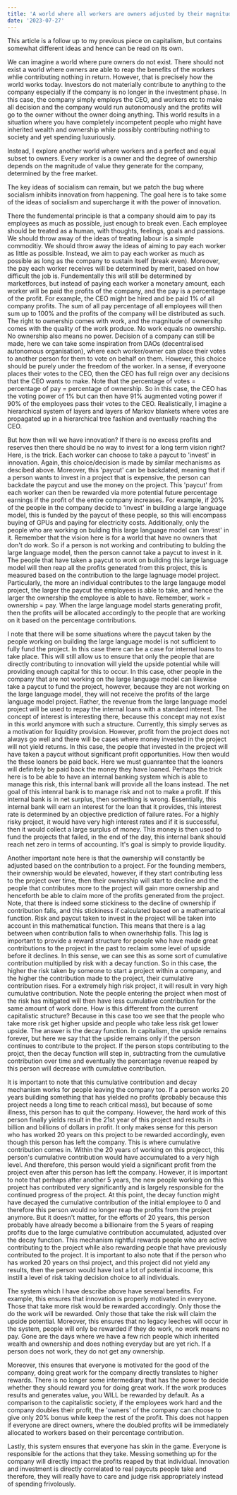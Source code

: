 ```yaml
---
title: 'A world where all workers are owners adjusted by their magnitude of contribution'
date: '2023-07-27'
---
```


This article is a follow up to my previous piece on capitalism, but contains somewhat different ideas and hence can be read on its own. 

We can imagine a world where pure owners do not exist. There should not exist a world where owners are able to reap the benefits of the workers whlie contributing nothing in return. However, that is precisely how the world works today. Investors do not materially contribute to anything to the company especially if the company is no longer in the investment phase. In this case, the company simply employs the CEO, and workers etc to make all decision and the company would run autonomously and the profits will go to the owner without the owner doing anything. This world results in a situation where you have completely incompetent people who might have inherited wealth and ownership while possibly contributing nothing to society and yet spending luxuriously.

Instead, I explore another world where workers and a perfect and equal subset to owners. Every worker is a owner and the degree of ownership depends on the magnitude of value they generate for the company, determined by the free market.

The key ideas of socialism can remain, but we patch the bug where socialism inhibits innovation from happening. The goal here is to take some of the ideas of socialism and supercharge it with the power of innovation.

There the fundemental principle is that a company should aim to pay its employees as much as possible, just enough to break even. Each employee should be treated as a human, with thoughts, feelings, goals and passions. We should throw away of the ideas of treating labour is a simple commoditiy. We should throw away the ideas of aiming to pay each worker as little as possible. Instead, we aim to pay each worker as much as possible as long as the company to sustain itself (break even). Moreover, the pay each worker receives will be determined by merit, based on how difficult the job is. Fundementally this will still be determined by marketforces, but instead of paying each worker a monetary amount, each worker will be paid the profits of the company, and the pay is a percentage of the profit. For example, the CEO might be hired and be paid 1% of all company profits. The sum of all pay percentage of all employees will then sum up to 100% and the profits of the company will be distributed as such. The right to ownership comes with work, and the magnitude of ownersihp comes with the quality of the work produce. No work equals no ownership. No ownership also means no power. Decision of a company can still be made, here we can take some inspiration from DAOs (decentralised autonomous organisation), where each worker/owner can place their votes to another person for them to vote on behalf on them. However, this choice should be purely under the freedom of the worker. In a sense, if everyoone places their votes to the CEO, then the CEO has full reign over any decisions that the CEO wants to make. Note that the percentage of votes = percentage of pay = percentage of ownership. So in this case, the CEO has the voting power of 1% but can then have 91% augmented voting power if 90% of the employees pass their votes to the CEO. Realistically, I imagine a hierarchical system of layers and layers of Markov blankets where votes are propagated up in a hierarchical tree fashion and eventually reaching the CEO.

But how then will we have innovation? If there is no excess profits and reserves then there should be no way to invest for a long term vision right? Here, is the trick. Each worker can choose to take a paycut to 'invest' in innovation. Again, this choice/decision is made by similar mechanisms as descibed above. Moreover, this 'paycut' can be backdated, meaning that if a person wants to invest in a project that is expensive, the person can backdate the paycut and use the money on the project. This 'paycut' from each worker can then be rewarded via more potential future percentage earnings if the profit of the entire company increases. For example, if 20% of the people in the company decide to 'invest' in building a large language model, this is funded by the paycut of these people, so this will encompass buying of GPUs and paying for electricity costs. Additionally, only the people who are working on bulding this large language model can 'invest' in it. Remember that the vision here is for a world that have no owners that don't do work. So if a person is not working and contributing to bulding the large language model, then the person cannot take a paycut to invest in it. The people that have taken a paycut to work on building this large language model will then reap all the profits generated from this project, this is measured based on the contribution to the large lagnuage model project. Particularly, the more an individual contributes to the large langauge model project, the larger the paycut the employees is able to take, and hence the larger the ownership the employee is able to have. Remember, work = ownership = pay. When the large language model starts generating profit, then the profits will be allocated accordingly to the people that are working on it based on the percentage contributions.

I note that there will be some situations where the paycut taken by the people working on building the large language model is not sufficient to fully fund the project. In this case there can be a case for internal loans to take place. This will still allow us to ensure that only the people that are directly contributing to innovation will yield the upside potential while will providing enough capital for this to occur. In this case, other people in the company that are not working on the large language model can likewise take a paycut to fund the project, however, because they are not working on the large language model, they will not receive the profits of the large language model project. Rather, the revenue from the large language model project will be used to repay the internal loans with a standard interest. The concept of interest is interesting there, because this concept may not exist in this world anymore with such a structure. Currently, this simply serves as a motivation for liquidity provision. However, profit from the project does not always go well and there will be cases where money invested in the project will not yield returns. In this case, the people that invested in the project will have taken a paycut without significant profit opportunities. How then would the these loaners be paid back. Here we must guanrantee that the loaners will definitely be paid back the money they have loaned. Perhaps the trick here is to be able to have an internal banking system which is able to manage this risk, this internal bank will provide all the loans instead. The net goal of this intenral bank is to manage risk and not to make a profit. If this internal bank is in net surplus, then something is wrong. Essentially, this internal bank will earn an interest for the loan that it provides, this interest rate is determined by an objective prediction of failure rates. For a highly risky project, it would have very high interest rates and if it is successful, then it would collect a large surplus of money. This money is then used to fund the projects that failed, in the end of the day, this internal bank should reach net zero in terms of accounting. It's goal is simply to provide liqudity.

Another important note here is that the ownership will constantly be adjusted based on the contribution to a project. For the founding members, their ownership would be elevated, however, if they start contributing less to the project over time, then their ownership will start to decline and the people that contributes more to the project will gain more ownership and henceforth be able to claim more of the profits generated from the project. Note, that there is indeed some stickiness to the decline of ownership if contribution falls, and this stickiness if calculated based on a mathematical function. Risk and paycut taken to invest in the project will be taken into account in this mathematical function. This means that there is a lag between when contribution falls to when ownerhship falls. This lag is important to provide a reward structure for people who have made great contributions to the project in the past to reclaim some level of upside before it declines. In this sense, we can see this as some sort of cumulative contribution multiplied by risk with a decay function. So in this case, the higher the risk taken by someone to start a project within a company, and the higher the contribution made to the project, their cumulative contribution rises. For a extremely high risk project, it will result in very high cumulative contribution. Note the people entering the project when most of the risk has mitigated will then have less cumulative contribution for the same amount of work done. How is this different from the current capitalistic structure? Because in this case too we see that the people who take more risk get higher upside and people who take less risk get lower upside. The answer is the decay function. In capitalism, the upside remains forever, but here we say that the upside remains only if the person continues to contribute to the project. If the person stops contributing to the projct, then the decay function will step in, subtracting from the cumulative contribution over time and eventually the percentage revenue reaped by this person will decrease with cumulative contribution. 

It is important to note that this cumulative contribution and decay mechanism works for people leaving the company too. If a person works 20 years building something that has yielded no profits (probably because this project needs a long time to reach critical mass), but because of some illness, this person has to quit the company. However, the hard work of this person finally yields result in the 21st year of this project and results in billion and billions of dollars in profit. It only makes sense for this person who has worked 20 years on this project to be rewarded accordingly, even though this person has left the company. This is where cumulative contribution comes in. Within the 20 years of working on this projecct, this person's cumulative contribution would have accumulated to a very high level. And therefore, this person would yield a significant profit from the project even after this person has left the company. However, it is important to note that perhaps after another 5 years, the new people working on this project has contributed very significantly and is largely responsible for the continued progress of the project. At this point, the decay function might have decayed the cumulative contribution of the initial employee to 0 and therefore this person would no longer reap the profits from the project anymore. But it doesn't matter, for the efforts of 20 years, this person probably have already become a billionaire from the 5 years of reaping profits due to the large cumulative contribution accumulated, adjusted over the decay function. This mechanism rightful rewards people who are active contributing to the project while also rewarding people that have previously contributed to the project. It is important to also note that if the person who has worked 20 years on thsi project, and this project did not yield any results, then the person would have lost a lot of potential incoome, this instill a level of risk taking decision choice to all individuals.


The system which I have describe above have several benefits. For example, this ensures that innovation is properly motivated in everyone. Those that take more risk would be rewarded accordingly. Only those the do the work will be rewarded. Only those that take the risk will claim the upside potential. Moreover, this ensures that no legacy leeches will occur in the system, people will only be rewarded if they do work, no work means no pay. Gone are the days where we have a few rich people which inherited wealth and ownership and does nothing everyday but are yet rich. If a person does not work, they do not get any ownership.


Moreover, this ensures that everyone is motivated for the good of the company, doing great work for the company directly translates to higher rewards. There is no longer some intermediary that has the power to decide whether they should reward you for doing great work. If the work produces results and generates value, you WILL be rewarded by default. As a comparison to the capitalistic society, if the employees work hard and the company doubles their profit, the 'owners' of the company can choose to give only 20% bonus while keep the rest of the profit. This does not happen if everyone are direct owners, where the doubled profits will be immediately allocated to workers based on their percentage contribution.

Lastly, this system ensures that everyone has skin in the game. Everyone is responsible for the actions that they take. Messing something up for the company will directly impact the profits reaped by that individual. Innovation and investment is directly correlated to real paycuts people take and therefore, they will really have to care and judge risk appropriately instead of spending frivolously.